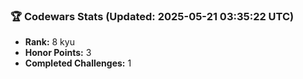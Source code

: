 ### 🏆 Codewars Stats (Updated: 2025-05-21 03:35:22 UTC)

- **Rank:** 8 kyu
- **Honor Points:** 3
- **Completed Challenges:** 1

